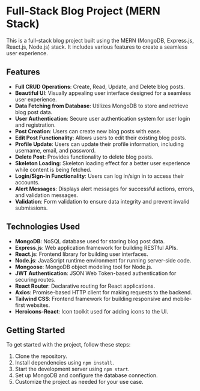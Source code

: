 # Full-Stack Blog Project (MERN Stack)

This is a full-stack blog project built using the MERN (MongoDB, Express.js, React.js, Node.js) stack. It includes various features to create a seamless user experience.

## Features

- **Full CRUD Operations**: Create, Read, Update, and Delete blog posts.
- **Beautiful UI**: Visually appealing user interface designed for a seamless user experience.
- **Data Fetching from Database**: Utilizes MongoDB to store and retrieve blog post data.
- **User Authentication**: Secure user authentication system for user login and registration.
- **Post Creation**: Users can create new blog posts with ease.
- **Edit Post Functionality**: Allows users to edit their existing blog posts.
- **Profile Update**: Users can update their profile information, including username, email, and password.
- **Delete Post**: Provides functionality to delete blog posts.
- **Skeleton Loading**: Skeleton loading effect for a better user experience while content is being fetched.
- **Login/Sign-in Functionality**: Users can log in/sign in to access their accounts.
- **Alert Messages**: Displays alert messages for successful actions, errors, and validation messages.
- **Validation**: Form validation to ensure data integrity and prevent invalid submissions.

## Technologies Used

- **MongoDB**: NoSQL database used for storing blog post data.
- **Express.js**: Web application framework for building RESTful APIs.
- **React.js**: Frontend library for building user interfaces.
- **Node.js**: JavaScript runtime environment for running server-side code.
- **Mongoose**: MongoDB object modeling tool for Node.js.
- **JWT Authentication**: JSON Web Token-based authentication for securing routes.
- **React Router**: Declarative routing for React applications.
- **Axios**: Promise-based HTTP client for making requests to the backend.
- **Tailwind CSS**: Frontend framework for building responsive and mobile-first websites.
- **Heroicons-React**: Icon toolkit used for adding icons to the UI.

## Getting Started

To get started with the project, follow these steps:

1. Clone the repository.
2. Install dependencies using `npm install`.
3. Start the development server using `npm start`.
4. Set up MongoDB and configure the database connection.
5. Customize the project as needed for your use case.
